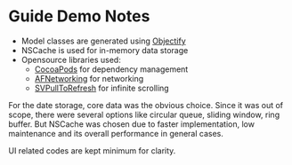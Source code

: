 Guide Demo Notes
=========

  - Model classes are generated using [Objectify]
  - NSCache is used for in-memory data storage
  - Opensource libraries used:
    - [CocoaPods] for dependency management
    - [AFNetworking] for networking
    - [SVPullToRefresh] for infinite scrolling

For the date storage, core data was the obvious choice. Since it was out of scope, there were several options like circular queue, sliding window, ring buffer. But NSCache was chosen due to faster implementation, low maintenance and its overall performance in general cases.

UI related codes are kept minimum for clarity.

[Objectify]:http://tigerbears.com/objectify/
[CocoaPods]:http://cocoapods.org/
[AFNetworking]:https://github.com/AFNetworking/AFNetworking
[SVPullToRefresh]:https://github.com/samvermette/SVPullToRefresh

    
